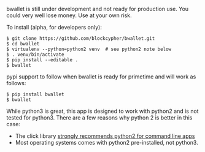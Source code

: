 bwallet is still under development and not ready for production use. You could very well lose money. Use at your own risk.

To install (alpha, for developers only):
```
$ git clone https://github.com/blockcypher/bwallet.git
$ cd bwallet
$ virtualenv --python=python2 venv  # see python2 note below 
$ . venv/bin/activate
$ pip install --editable .
$ bwallet
```

pypi support to follow when bwallet is ready for primetime and will work as follows:
```
$ pip install bwallet
$ bwallet
```

While python3 is great, this app is designed to work with python2 and is not tested for python3. There are a few reasons why python 2 is better in this case:
- The click library [strongly recommends python2 for command line apps](http://click.pocoo.org/4/python3/)
- Most operating systems comes with python2 pre-installed, not python3.
